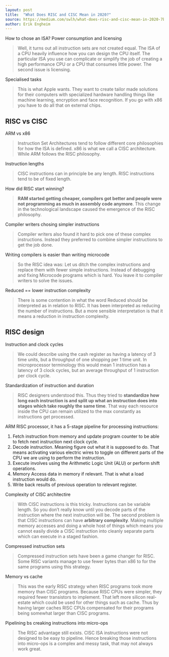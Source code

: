 ```yaml
---
layout: post
title:  "What Does RISC and CISC Mean in 2020?"
source: https://medium.com/swlh/what-does-risc-and-cisc-mean-in-2020-7b4d42c9a9de
author: Erik Engheim
---
```


How to chose an ISA? Power consumption and licensing

> Well, it turns out all instruction sets are not created equal. The ISA of a CPU heavily influence how you can design the CPU itself. The particular ISA you use can complicate or simplify the job of creating a high performance CPU or a CPU that consumes little power. The second issue is licensing.

Specialised tasks

> This is what Apple wants. They want to create tailor made solutions for their computers with specialized hardware handling things like machine learning, encryption and face recognition. If you go with x86 you have to do all that on external chips.

## RISC vs CISC

ARM vs x86

> Instruction Set Architectures tend to follow different core philosophies for how the ISA is defined. x86 is what we call a CISC architecture. While ARM follows the RISC philosophy.

Instruction lengths

> CISC instructions can in principle be any length. RISC instructions tend to be of fixed length.

How did RISC start winning?

> **RAM started getting cheaper, compilers got better and people were not programming as much in assembly code anymore**. This change in the technological landscape caused the emergence of the RISC philosophy.

Compiler writers chosing simpler instructions

> Compiler writers also found it hard to pick one of these complex instructions. Instead they preferred to combine simpler instructions to get the job done.

Writing compilers is easier than writing microcode

> So the RISC idea was: Let us ditch the complex instructions and replace them with fewer simple instructions. Instead of debugging and fixing Microcode programs which is hard. You leave it to compiler writers to solve the issues.

Reduced == lower instruction complexity

> There is some contention in what the word Reduced should be interpreted as in relation to RISC. It has been interpreted as reducing the number of instructions. But a more sensible interpretation is that it means a reduction in instruction complexity.

## RISC design

Instruction and clock cycles

> We could describe using the cash register as having a latency of 3 time units, but a throughput of one shopping per 1 time unit. In microprocessor terminology this would mean 1 instruction has a latency of 3 clock cycles, but an average throughput of 1 instruction per clock cycle.

Standardization of instruction and duration

> RISC designers understood this. Thus they tried to **standardize how long each instruction is and split up what an instruction does into stages which take roughly the same time**. That way each resource inside the CPU can remain utilized to the max constantly as instructions get processed.

ARM RISC processor, it has a 5-stage pipeline for processing instructions:

1. Fetch instruction from memory and update program counter to be able to fetch next instruction next clock cycle.
1. Decode instruction. Meaning figure out what it is supposed to do. That means activating various electric wires to toggle on different parts of the CPU we are using to perform the instruction.
1. Execute involves using the Arithmetic Logic Unit (ALU) or perform shift operations.
1. Memory Access data in memory if relevant. That is what a load instruction would do.
1. Write back results of previous operation to relevant register.

Complexity of CISC architectire

> With CISC instructions is this tricky. Instructions can be variable length. So you don’t really know until you decode parts of the instruction where the next instruction will be. The second problem is that CISC instructions can have **arbitrary complexity**. Making multiple memory accesses and doing a whole host of things which means you cannot easily divide a CISC instruction into cleanly separate parts which can execute in a staged fashion.

Compressed instruction sets

> Compressed instruction sets have been a game changer for RISC. Some RISC variants manage to use fewer bytes than x86 to for the same programs using this strategy.

Memory vs cache

> This was the early RISC strategy when RISC programs took more memory than CISC programs. Because RISC CPUs were simpler, they required fewer transistors to implement. That left more silicon real-estate which could be used for other things such as cache. Thus by having larger caches RISC CPUs compensated for their programs being somewhat larger than CISC programs.

Pipelining bs creaking instructions into micro-ops


> The RISC advantage still exists. CISC ISA instructions were not designed to be easy to pipeline. Hence breaking those instructions into micro-ops is a complex and messy task, that may not always work great.
